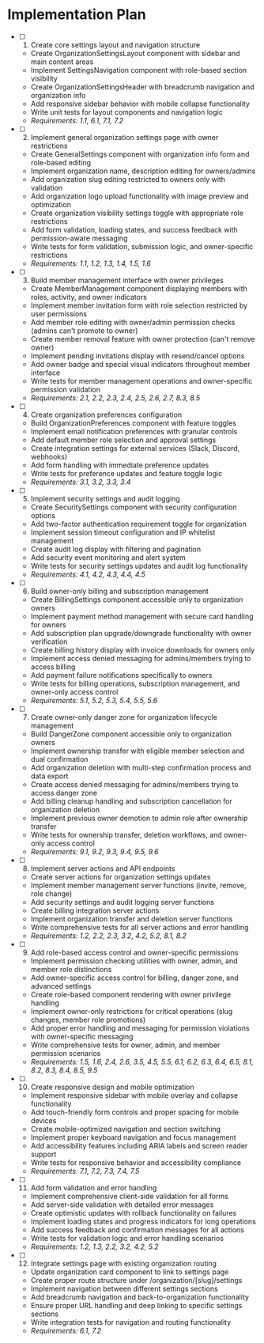 # Implementation Plan

- [ ] 1. Create core settings layout and navigation structure
  - Create OrganizationSettingsLayout component with sidebar and main content areas
  - Implement SettingsNavigation component with role-based section visibility
  - Create OrganizationSettingsHeader with breadcrumb navigation and organization info
  - Add responsive sidebar behavior with mobile collapse functionality
  - Write unit tests for layout components and navigation logic
  - _Requirements: 1.1, 6.1, 7.1, 7.2_

- [ ] 2. Implement general organization settings page with owner restrictions
  - Create GeneralSettings component with organization info form and role-based editing
  - Implement organization name, description editing for owners/admins
  - Add organization slug editing restricted to owners only with validation
  - Add organization logo upload functionality with image preview and optimization
  - Create organization visibility settings toggle with appropriate role restrictions
  - Add form validation, loading states, and success feedback with permission-aware messaging
  - Write tests for form validation, submission logic, and owner-specific restrictions
  - _Requirements: 1.1, 1.2, 1.3, 1.4, 1.5, 1.6_

- [ ] 3. Build member management interface with owner privileges
  - Create MemberManagement component displaying members with roles, activity, and owner indicators
  - Implement member invitation form with role selection restricted by user permissions
  - Add member role editing with owner/admin permission checks (admins can't promote to owner)
  - Create member removal feature with owner protection (can't remove owner)
  - Implement pending invitations display with resend/cancel options
  - Add owner badge and special visual indicators throughout member interface
  - Write tests for member management operations and owner-specific permission validation
  - _Requirements: 2.1, 2.2, 2.3, 2.4, 2.5, 2.6, 2.7, 8.3, 8.5_

- [ ] 4. Create organization preferences configuration
  - Build OrganizationPreferences component with feature toggles
  - Implement email notification preferences with granular controls
  - Add default member role selection and approval settings
  - Create integration settings for external services (Slack, Discord, webhooks)
  - Add form handling with immediate preference updates
  - Write tests for preference updates and feature toggle logic
  - _Requirements: 3.1, 3.2, 3.3, 3.4_

- [ ] 5. Implement security settings and audit logging
  - Create SecuritySettings component with security configuration options
  - Add two-factor authentication requirement toggle for organization
  - Implement session timeout configuration and IP whitelist management
  - Create audit log display with filtering and pagination
  - Add security event monitoring and alert system
  - Write tests for security settings updates and audit log functionality
  - _Requirements: 4.1, 4.2, 4.3, 4.4, 4.5_

- [ ] 6. Build owner-only billing and subscription management
  - Create BillingSettings component accessible only to organization owners
  - Implement payment method management with secure card handling for owners
  - Add subscription plan upgrade/downgrade functionality with owner verification
  - Create billing history display with invoice downloads for owners only
  - Implement access denied messaging for admins/members trying to access billing
  - Add payment failure notifications specifically to owners
  - Write tests for billing operations, subscription management, and owner-only access control
  - _Requirements: 5.1, 5.2, 5.3, 5.4, 5.5, 5.6_

- [ ] 7. Create owner-only danger zone for organization lifecycle management
  - Build DangerZone component accessible only to organization owners
  - Implement ownership transfer with eligible member selection and dual confirmation
  - Add organization deletion with multi-step confirmation process and data export
  - Create access denied messaging for admins/members trying to access danger zone
  - Add billing cleanup handling and subscription cancellation for organization deletion
  - Implement previous owner demotion to admin role after ownership transfer
  - Write tests for ownership transfer, deletion workflows, and owner-only access control
  - _Requirements: 9.1, 9.2, 9.3, 9.4, 9.5, 9.6_

- [ ] 8. Implement server actions and API endpoints
  - Create server actions for organization settings updates
  - Implement member management server functions (invite, remove, role change)
  - Add security settings and audit logging server functions
  - Create billing integration server actions
  - Implement organization transfer and deletion server functions
  - Write comprehensive tests for all server actions and error handling
  - _Requirements: 1.2, 2.2, 2.3, 3.2, 4.2, 5.2, 8.1, 8.2_

- [ ] 9. Add role-based access control and owner-specific permissions
  - Implement permission checking utilities with owner, admin, and member role distinctions
  - Add owner-specific access control for billing, danger zone, and advanced settings
  - Create role-based component rendering with owner privilege handling
  - Implement owner-only restrictions for critical operations (slug changes, member role promotions)
  - Add proper error handling and messaging for permission violations with owner-specific messaging
  - Write comprehensive tests for owner, admin, and member permission scenarios
  - _Requirements: 1.5, 1.6, 2.4, 2.6, 3.5, 4.5, 5.5, 6.1, 6.2, 6.3, 6.4, 6.5, 8.1, 8.2, 8.3, 8.4, 8.5, 9.5_

- [ ] 10. Create responsive design and mobile optimization
  - Implement responsive sidebar with mobile overlay and collapse functionality
  - Add touch-friendly form controls and proper spacing for mobile devices
  - Create mobile-optimized navigation and section switching
  - Implement proper keyboard navigation and focus management
  - Add accessibility features including ARIA labels and screen reader support
  - Write tests for responsive behavior and accessibility compliance
  - _Requirements: 7.1, 7.2, 7.3, 7.4, 7.5_

- [ ] 11. Add form validation and error handling
  - Implement comprehensive client-side validation for all forms
  - Add server-side validation with detailed error messages
  - Create optimistic updates with rollback functionality on failures
  - Implement loading states and progress indicators for long operations
  - Add success feedback and confirmation messages for all actions
  - Write tests for validation logic and error handling scenarios
  - _Requirements: 1.2, 1.3, 2.2, 3.2, 4.2, 5.2_

- [ ] 12. Integrate settings page with existing organization routing
  - Update organization card component to link to settings page
  - Create proper route structure under /organization/[slug]/settings
  - Implement navigation between different settings sections
  - Add breadcrumb navigation and back-to-organization functionality
  - Ensure proper URL handling and deep linking to specific settings sections
  - Write integration tests for navigation and routing functionality
  - _Requirements: 6.1, 7.2_
